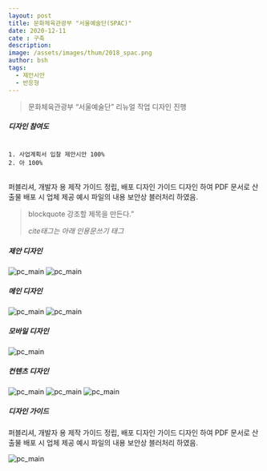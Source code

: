 ```yaml
---
layout: post
title: 문화체육관광부 "서울예술단(SPAC)"
date: 2020-12-11
cate : 구축
description:
image: /assets/images/thum/2018_spac.png
author: bsh
tags:
  - 제안시안
  - 반응형
---
```


> 문화체육관광부 “서울예술단” 리뉴얼 작업 디자인 진행


##### 디자인 참여도
<pre>
<code>
1. 사업계획서 입찰 제안시안 100%
2. 아 100%
</code>
</pre>

퍼블리셔, 개발자 용 제작 가이드 정립, 배포
디자인 가이드 디자인 하여 PDF 문서로 산출물 배포 시 업체 제공
예시 파일의 내용 보안상 블러처리 하였음.

<blockquote>
  <p>blockquote 강조할 제목을 만든다.”</p>
  <cite>cite태그는 아래 인용문쓰기 태그</cite>
</blockquote>

##### 제안 디자인
![pc_main](/assets/images/post/spac_pc.jpg)
![pc_main](/assets/images/post/spac_pc.jpg)

##### 메인 디자인
![pc_main](/assets/images/post/spac_pc.jpg)
![pc_main](/assets/images/post/spac_eng.jpg)

##### 모바일 디자인
![pc_main](/assets/images/post/spac_m.jpg)

##### 컨텐츠 디자인
![pc_main](/assets/images/post/spac_sub01.jpg)
![pc_main](/assets/images/post/spac_sub02.jpg)
![pc_main](/assets/images/post/spac_sub03.jpg)

##### 디자인 가이드
퍼블리셔, 개발자 용 제작 가이드 정립, 배포
디자인 가이드 디자인 하여 PDF 문서로 산출물 배포 시 업체 제공
예시 파일의 내용 보안상 블러처리 하였음.

![pc_main](/assets/images/post/spac_gd.jpg)
